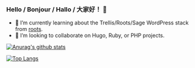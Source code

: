 ### Hello / Bonjour / Hallo / 大家好！ 👋

- 🌱 I’m currently learning about the Trellis/Roots/Sage WordPress stack from [roots](https://roots.io/).
- 👯 I’m looking to collaborate on Hugo, Ruby, or PHP projects.

[![Anurag's github stats](https://github-readme-stats.vercel.app/api?username=shed-00)](https://github.com/anuraghazra/github-readme-stats)

[![Top Langs](https://github-readme-stats.vercel.app/api/top-langs/?username=shed-00)](https://github.com/anuraghazra/github-readme-stats)

<!-- - 🤔 I’m looking for help with focus
- 💬 Ask me about ...
- 📫 How to reach me: ...
- ⚡ Fun fact: ... -->
